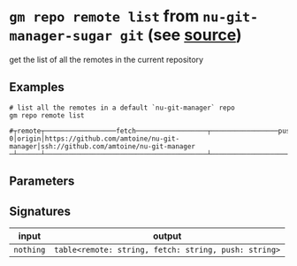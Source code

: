 # `gm repo remote list` from `nu-git-manager-sugar git` (see [source](https://github.com/amtoine/nu-git-manager/blob/main/pkgs/nu-git-manager-sugar/nu-git-manager-sugar/git/mod.nu#L159))
get the list of all the remotes in the current repository

## Examples
```nushell
# list all the remotes in a default `nu-git-manager` repo
gm repo remote list
```
```
#┬remote┬──────────────────fetch──────────────────┬─────────────────push──────────────────
0│origin│https://github.com/amtoine/nu-git-manager│ssh://github.com/amtoine/nu-git-manager
─┴──────┴─────────────────────────────────────────┴───────────────────────────────────────
```

## Parameters


## Signatures
| input     | output                                               |
| --------- | ---------------------------------------------------- |
| `nothing` | `table<remote: string, fetch: string, push: string>` |
